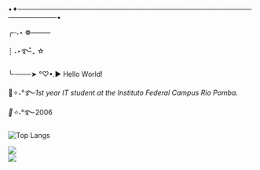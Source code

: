 •✦──────────────────────────────────────────────────────────•

╭┈˖⋆ ❁────

┊ ˖⋆࿐໋₊ ☆

╰┄───➤ °♡•.► Hello World! 

┊͙✧˖*°࿐1st year IT student at the Instituto Federal Campus Rio Pomba. 
┊͙✧˖*°࿐2006


![Top Langs](https://github-readme-stats.vercel.app/api/top-langs/?username=anuraghazra&hide_progress=true)

<div>
 <a href="https://instagram.com/luise.lizie?igshid=OGQ5ZDc2ODk2ZA==" target="_blank"><img loading="lazy" src="https://img.shields.io/badge/-Instagram-%23E4405F?style=for-the-badge&logo=instagram&logoColor=white" target="_blank"></a>


<div>
 <img src="https://i.pinimg.com/originals/d7/fc/b9/d7fcb9860b58306dfa28683e4259133b.gif"/>
</div>


